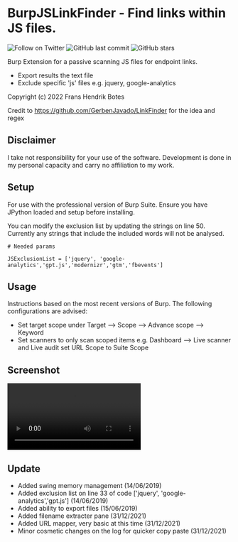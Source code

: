 #  BurpJSLinkFinder - Find links within JS files.
![Follow on Twitter](https://img.shields.io/twitter/follow/initroott?label=Follow%20&style=social)
![GitHub last commit](https://img.shields.io/github/last-commit/initroot/BurpJSLinkFinder)
![GitHub stars](https://img.shields.io/github/stars/initroot/BurpJSLinkFinder)

Burp Extension for a passive scanning JS files for endpoint links. 
 - Export results the text file
 - Exclude specific 'js' files e.g. jquery, google-analytics
 
Copyright (c) 2022 Frans Hendrik Botes


Credit to https://github.com/GerbenJavado/LinkFinder for the idea and regex

##  Disclaimer
I take not responsibility for your use of the software. Development is done in my personal capacity and carry no affiliation to my work.

## Setup
For use with the professional version of Burp Suite. Ensure you have JPython loaded and setup
before installing.

You can modify the exclusion list by updating the strings on line 50.
Currently any strings that include the included words will not be analysed.

```
# Needed params

JSExclusionList = ['jquery', 'google-analytics','gpt.js','modernizr','gtm','fbevents']

```

## Usage
Instructions based on the most recent versions of Burp. The following configurations are advised:
- Set target scope under Target --> Scope --> Advance scope --> Keyword
- Set scanners to only scan scoped items e.g. Dashboard --> Live scanner and Live audit set URL Scope to Suite Scope

##  Screenshot
![](https://i.imgur.com/s9fPI5A.mp4)

## Update
- Added swing memory management  (14/06/2019)
- Added exclusion list on line 33 of code ['jquery', 'google-analytics','gpt.js'] (14/06/2019)
- Added ability to export files (15/06/2019)
- Added filename extracter pane (31/12/2021)
- Added URL mapper, very basic at this time (31/12/2021)
- Minor cosmetic changes on the log for quicker copy paste (31/12/2021)
